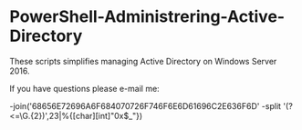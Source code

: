 # PowerShell-Administrering-Active-Directory

These scripts simplifies managing Active Directory on Windows Server 2016.

If you have questions please e-mail me:

-join('68656E72696A6F684070726F746F6E6D61696C2E636F6D' -split '(?<=\G.{2})',23|%{[char][int]"0x$_"})
